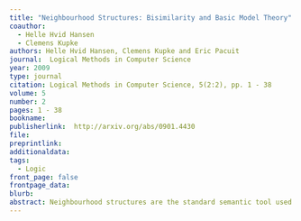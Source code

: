 ```yaml
---
title: "Neighbourhood Structures: Bisimilarity and Basic Model Theory"
coauthor: 
  - Helle Hvid Hansen
  - Clemens Kupke
authors: Helle Hvid Hansen, Clemens Kupke and Eric Pacuit
journal:  Logical Methods in Computer Science
year: 2009
type: journal
citation: Logical Methods in Computer Science, 5(2:2), pp. 1 - 38
volume: 5
number: 2
pages: 1 - 38
bookname:
publisherlink:  http://arxiv.org/abs/0901.4430
file: 
preprintlink:  
additionaldata:
tags: 
  - Logic
front_page: false
frontpage_data:  
blurb: 
abstract: Neighbourhood structures are the standard semantic tool used to reason about non-normal modal logics. The logic of all neighbourhood models is called classical modal logic. In coalgebraic terms, a neighbourhood frame is a coalgebra for the contravariant powerset functor composed with itself, denoted by $2^2$. We use this coalgebraic modelling to derive notions of equivalence between neighbourhood structures. $2^2$-bisimilarity and behavioural equivalence are well known coalgebraic concepts, and they are distinct, since $2^2$ does not preserve weak pullbacks. We introduce a third, intermediate notion whose witnessing relations we call precocongruences (based on pushouts). We give back-and-forth style characterisations for $2^2$-bisimulations and precocongruences, we show that on a single coalgebra, precocongruences capture behavioural equivalence, and that between neighbourhood structures, precocongruences are a better approximation of behavioural equivalence than $2^2$-bisimulations. We also introduce a notion of modal saturation for neighbourhood models, and investigate its relationship with definability and image-finiteness. We prove a Hennessy-Milner theorem for modally saturated and for image-finite neighbourhood models. Our main results are an analogue of Van Benthem's characterisation theorem and a model-theoretic proof of Craig interpolation for classical modal logic.
---
```

    
